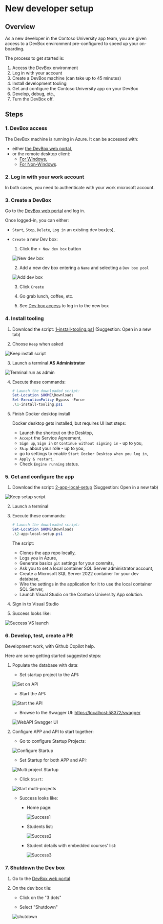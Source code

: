 # New developer setup

## Overview

As a new developer in the Contoso University app team, you are given access to a DevBox environment pre-configured to speed up your on-boarding.

The process to get started is:

1. Access the DevBox environment
2. Log in with your account
3. Create a DevBox machine (can take up to 45 minutes)
4. Install development tooling
5. Get and configure the Contoso University app on your DevBox
6. Develop, debug, etc.,
7. Turn the DevBox off.

## Steps

### 1. DevBox access

The DevBox machine is running in Azure. It can be accessed with:

- either [the DevBox web portal](https://devportal.microsoft.com/),
- or the remote desktop client:
  - [For Windows](https://learn.microsoft.com/en-us/azure/dev-box/tutorial-connect-to-dev-box-with-remote-desktop-app?tabs=windows#tabpanel_1_windows),
  - [For Non-Windows](https://learn.microsoft.com/en-us/azure/dev-box/tutorial-connect-to-dev-box-with-remote-desktop-app?tabs=windows#tabpanel_1_non-Windows).

### 2. Log in with your work account

In both cases, you need to authenticate with your work microsoft account.

### 3. Create a DevBox

Go to the [DevBox web portal](https://devportal.microsoft.com/) and log in.

Once logged-in, you can either:

  - `Start`, `Stop`, `Delete`, `Log in` an existing dev box(es),

  - `Create` a new Dev box:

      1. Click the `+ New dev box` button

      ![New dev box](../assets/db-newdb-button.png)

      2. Add a new dev box entering a `Name` and selecting a `Dev box pool`

      ![Add dev box](../assets/db-newdb-add.png)

      3. Click `Create`

      4. Go grab lunch, coffee, etc.

      5. See [Dev box access](#1-devbox-access) to log in to the new box

### 4. Install tooling

1. Download the script: [1-install-tooling.ps1](https://github.com/embergershared/dev-ex-app/blob/main/1.get-started/1-install-tooling.ps1) (Suggestion: Open in a new tab)

2. Choose `Keep` when asked

![Keep install script](../assets/keep-1-install-tooling.png)

3. Launch a terminal **AS Administrator**

![Terminal run as admin](../assets/run-as-admin.png)

4. Execute these commands:

      ```powershell
      # Launch the downloaded script:
      Set-Location $HOME\Downloads
      Set-ExecutionPolicy Bypass -Force
      .\1-install-tooling.ps1
      ```

5. Finish Docker desktop install

      Docker desktop gets installed, but requires UI last steps:

      - Launch the shortcut on the Desktop,
      - `Accept` the Service Agreement,
      - `Sign up`, `Sign in` or `Continue without signing in` - up to you,
      - `Skip` about your role - up to you,
      - go to settings to enable `Start Docker Desktop when you log in`,
      - `Apply & restart`,
      - Check `Engine running` status.

### 5. Get and configure the app

1. Download the script: [2-app-local-setup](https://github.com/embergershared/dev-ex-app/blob/main/1.get-started/2-app-local-setup.ps1) (Suggestion: Open in a new tab)

![Keep setup script](../assets/keep-2-app-local-setup.png)

2. Launch a terminal

3. Execute these commands:

      ```powershell
      # Launch the downloaded script:
      Set-Location $HOME\Downloads
      .\2-app-local-setup.ps1
      ```

      The script:

      - Clones the app repo locally,
      - Logs you in Azure,
      - Generate basics `git` settings for your commits,
      - Ask you to set a local container SQL Server administrator account,
      - Create a Microsoft SQL Server 2022 container for your dev database,
      - Wire the settings in the application for it to use the local container SQL Server,
      - Launch Visual Studio on the Contoso University App solution.

4. Sign in to Visual Studio

5. Success looks like:

![Success VS launch](../assets/vs-launch-success.png)

### 6. Develop, test, create a PR

Development work, with Github Copilot help.

Here are some getting started suggested steps:

1. Populate the database with data:

      - Set startup project to the API:

      ![Set on API](../assets/vs-set-to-api.png)

      - Start the API:

      ![Start the API](../assets/vs-start-api.png)

      - Browse to the Swagger UI: [https://localhost:58372/swagger](https://localhost:58372/swagger)

      ![WebAPI Swagger UI](../assets/vs-api-swagger.png)

2. Configure APP and API to start together:

      - Go to configure Startup Projects:

      ![Configure Startup](../assets/vs-configure-startup.png)

      - Set Startup for both APP and API:

      ![Multi project Startup](../assets/vs-multiproj-startup.png)

      - Click `Start`:

      ![Start multi-projects](../assets/vs-start-multiproj.png)

      - Success looks like:

          - Home page:

            ![Success1](../assets/vs-multiproj-success1.png)

          - Students list:

            ![Success2](../assets/vs-multiproj-success2.png)

          - Student details with embedded courses' list:

            ![Success3](../assets/vs-multiproj-success3.png)

### 7. Shutdown the Dev box

1. Go to the [DevBox web portal](https://devportal.microsoft.com/)

2. On the dev box tile:

   - Click on the "3 dots"

   - Select "Shutdown"

   ![shutdown](../assets/shut-down-devbox.png)
